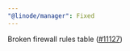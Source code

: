 ```yaml
---
"@linode/manager": Fixed
---
```


Broken firewall rules table ([#11127](https://github.com/linode/manager/pull/11127))
